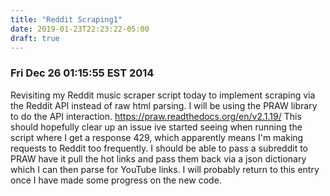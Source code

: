 ```yaml
---
title: "Reddit Scraping1"
date: 2019-01-23T22:23:22-05:00
draft: true
---
```


### Fri Dec 26 01:15:55 EST 2014

Revisiting my Reddit music scraper script today to implement scraping via the
Reddit API instead of raw html parsing. I will be using the PRAW library to do
the API interaction. https://praw.readthedocs.org/en/v2.1.19/
This should hopefully clear up an issue ive started seeing when running the
script where I get a response 429, which apparently means I'm making requests
to Reddit too frequently. I should be able to pass a subreddit to PRAW have it
pull the hot links and pass them back via a json dictionary which I can then
parse for YouTube links. I will probably return to this entry once I have made
some progress on the new code.
